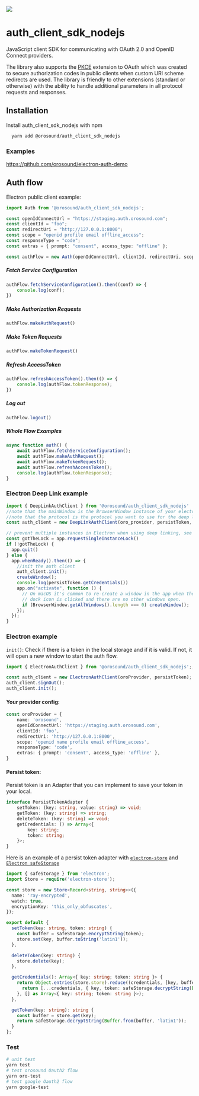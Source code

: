 ![](https://orosound-link.s3.eu-west-3.amazonaws.com/assets/banner_orosound.png)

# auth_client_sdk_nodejs

JavaScript client SDK for communicating with OAuth 2.0 and OpenID Connect providers.

The library also supports the [PKCE](https://tools.ietf.org/html/rfc7636)
extension to OAuth which was created to secure authorization codes in public
clients when custom URI scheme redirects are used. The library is friendly to
other extensions (standard or otherwise) with the ability to handle additional
parameters in all protocol requests and responses.
## Installation

Install auth_client_sdk_nodejs with npm

```bash
  yarn add @orosound/auth_client_sdk_nodejs
```


### Examples
https://github.com/orosound/electron-auth-demo

## Auth flow

Electron public client example:
```typescript
import Auth from '@orosound/auth_client_sdk_nodejs';

const openIdConnectUrl = "https://staging.auth.orosound.com";
const clientId = "foo";
const redirectUri = "http://127.0.0.1:8000";
const scope = "openid profile email offline_access";
const responseType = "code";
const extras = { prompt: "consent", access_type: "offline" };

const authFlow = new Auth(openIdConnectUrl, clientId, redirectUri, scope, responseType, extras);
```

##### Fetch Service Configuration
```typescript
authFlow.fetchServiceConfiguration().then((conf) => {
    console.log(conf);
})
```
##### Make Authorization Requests
```typescript
authFlow.makeAuthRequest()
```
##### Make Token Requests
```typescript
authFlow.makeTokenRequest()
```
##### Refresh AccessToken
```typescript
authFlow.refreshAccessToken().then(() => {
    console.log(authFlow.tokenResponse);
})
```
##### Log out
```typescript
authFlow.logout()
```
##### Whole Flow Examples
```typescript
async function auth() {
    await authFlow.fetchServiceConfiguration();
    await authFlow.makeAuthRequest();
    await authFlow.makeTokenRequest();
    await authFlow.refreshAccessToken();
    console.log(authFlow.tokenResponse);
}
```

### Electron Deep Link example

```typescript
import { DeepLinkAuthClient } from '@orosound/auth_client_sdk_nodejs'
//note that the mainWindow is the BrowserWindow instance of your electron app
//note that the protocol is the protocol you want to use for the deep linking
const auth_client = new DeepLinkAuthClient(oro_provider, persistToken, mainWindow, protocol, log);

// prevent multiple instances in Electron when using deep linking, see https://www.electronjs.org/docs/latest/api/app#apprequestsingleinstancelockadditionaldata
const gotTheLock = app.requestSingleInstanceLock()
if (!gotTheLock) {
  app.quit()
} else {
  app.whenReady().then(() => {
    //init the auth client
    auth_client.init();
    createWindow();
    console.log(persistToken.getCredentials())
    app.on("activate", function () {
      // On macOS it's common to re-create a window in the app when the
      // dock icon is clicked and there are no other windows open.
      if (BrowserWindow.getAllWindows().length === 0) createWindow();
    });
  });
}


```
### Electron example

`init()`: Check if there is a token in the local storage and if it is valid. If not, it will open a new window to start the auth flow.
```typescript
import { ElectronAuthClient } from '@orosound/auth_client_sdk_nodejs';;

const auth_client = new ElectronAuthClient(oroProvider, persistToken);
auth_client.signOut();
auth_client.init();
```
#### Your provider config:
```typescript
const oroProvider = {
	name: 'orosound',
	openIdConnectUrl: 'https://staging.auth.orosound.com',
	clientId: 'foo',
	redirectUri: 'http://127.0.0.1:8000',
	scope: 'openid name profile email offline_access',
	responseType: 'code',
	extras: { prompt: 'consent', access_type: 'offline' },
}
```
#### Persist token:
Persist token is an Adapter that you can implement to save your token in your local.
```typescript
interface PersistTokenAdapter {
    setToken: (key: string, value: string) => void;
    getToken: (key: string) => string;
    deleteToken: (key: string) => void;
    getCredentials: () => Array<{
        key: string;
        token: string;
    }>;
}
```
Here is an example of a persist token adapter with [`electron-store`](https://github.com/sindresorhus/electron-store) and [`Electron safeStorage`](https://www.electronjs.org/fr/docs/latest/api/safe-storage)
```typescript
import { safeStorage } from 'electron';
import Store = require('electron-store');

const store = new Store<Record<string, string>>({
  name: 'ray-encrypted',
  watch: true,
  encryptionKey: 'this_only_obfuscates',
});

export default {
  setToken(key: string, token: string) {
    const buffer = safeStorage.encryptString(token);
    store.set(key, buffer.toString('latin1'));
  },

  deleteToken(key: string) {
    store.delete(key);
  },

  getCredentials(): Array<{ key: string; token: string }> {
    return Object.entries(store.store).reduce((credentials, [key, buffer]) => {
      return [...credentials, { key, token: safeStorage.decryptString(Buffer.from(buffer, 'latin1')) }];
    }, [] as Array<{ key: string; token: string }>);
  },

  getToken(key: string): string {
	const buffer = store.get(key);
	return safeStorage.decryptString(Buffer.from(buffer, 'latin1'));
  }
};
```
### Test

```bash
# unit test
yarn test
# test orosound Oauth2 flow
yarn oro-test
# test google Oauth2 flow
yarn google-test
```


